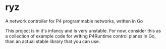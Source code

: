 # ryz
A network controller for P4 programmable networks, written in Go

This project is in it's infancy and is very unstable. For now, consider this as a collection of example code for writing P4Runtime control planes in Go, than an actual stable library that you can use.
